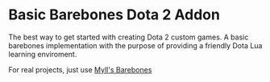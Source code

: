 # Basic Barebones Dota 2 Addon
The best way to get started with creating Dota 2 custom games.
A basic barebones implementation with the purpose of providing a friendly Dota Lua learning enviroment.

For real projects, just use [Myll's Barebones](https://github.com/Myll/barebones)
